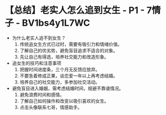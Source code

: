 # 【总结】老实人怎么追到女生 - P1 - 7情子 - BV1bs4y1L7WC

-   为什么老实人追不到女生？
    1.  传统追女生方式已过时，需要有吸引力和情绪价值。
    2.  了解自己的优劣势，避免盲目追求不适合的对象。
    3.  先让自己有得选，培养社交能力和改造形象。
-   追女生的技巧和注意事项
    1.  把握时间进度条，三个月无反馈应放弃。
    2.  不要急着修成正果，谈恋爱一年以上再考虑结婚。
    3.  培养自己的社交能力，多参加社交活动。
-   避免盲目进入婚姻，需考虑结婚时间，规避不靠谱情况。
    1.  避免浪费时间和感情。
    2.  了解自己如何操作和改变以吸引喜欢的女生。
    3.  点击头像联系七哥，情感助手。